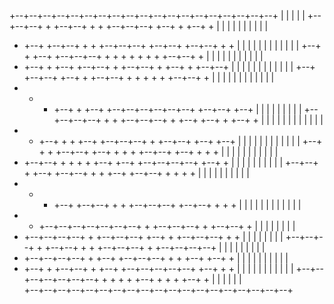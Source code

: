 +--+--+--+--+--+--+--+--+--+--+--+--+--+--+--+--+--+--+--+
            |              |              |     |        |
+--+--+--+  +  +--+--+  +  +  +--+--+--+  +--+  +  +--+  +
|        |     |     |  |     |           |     |     |  |
+  +--+  +--+--+  +  +  +--+--+--+  +--+--+  +--+--+  +  +
|     |     |     |     |  |     |  |     |  |        |  |
+--+  +  +--+  +--+--+--+  +  +  +  +  +  +  +  +--+--+  +
|     |  |     |           |  |     |  |  |     |        |
+  +--+  +  +--+  +--+--+  +  +--+--+  +  +--+  +  +--+--+
|     |     |     |     |     |     |  |  |  |  |        |
+--+  +--+--+  +--+  +  +--+--+  +  +  +  +  +  +--+--+  +
|  |  |     |  |     |  |        |     |     |        |  |
+  +  +  +--+  +  +--+  +--+--+--+--+--+--+  +--+--+  +--+
|     |        |     |           |        |     |  |     |
+--+--+--+--+  +  +  +--+--+--+  +  +--+  +--+  +  +--+  +
|  |        |  |  |  |           |  |  |     |     |     |
+  +  +--+  +  +  +--+  +--+--+--+  +  +--+--+  +--+  +--+
|        |  |     |     |     |  |     |        |  |  |  |
+--+  +  +  +--+--+  +--+  +  +  +  +--+--+  +--+  +  +  +
|     |  |  |     |  |     |  |                 |     |  |
+  +--+--+  +  +  +  +  +--+  +--+  +--+--+--+--+  +--+  +
|        |  |  |  |     |        |              |  |     |
+--+--+  +  +--+  +--+--+  +  +  +--+  +--+--+  +  +  +  +
|     |  |     |           |  |        |        |     |  |
+  +  +  +--+  +--+--+  +  +  +--+--+--+  +--+--+  +  +  +
|  |  |     |           |  |  |           |  |     |  |  |
+  +  +--+--+--+--+--+--+--+  +  +--+--+--+  +  +--+--+  +
|  |              |           |  |           |     |     |
+  +--+--+--+--+  +  +--+--+--+  +--+  +  +--+--+--+  +  +
|              |     |     |           |  |           |  |
+--+--+--+  +  +--+--+  +  +  +--+--+--+  +  +--+--+--+--+
|           |     |     |  |           |  |        |     |
+  +--+--+--+--+  +  +--+  +--+--+--+  +  +  +--+  +--+  +
|  |     |        |  |     |           |     |        |  |
+  +--+  +  +--+--+  +  +--+  +--+--+--+--+--+  +--+  +  +
|        |           |  |  |  |  |        |     |     |  |
+--+--+--+--+--+--+--+  +  +  +  +  +--+  +  +  +  +--+  +
|                       |     |     |        |  |         
+--+--+--+--+--+--+--+--+--+--+--+--+--+--+--+--+--+--+--+ 